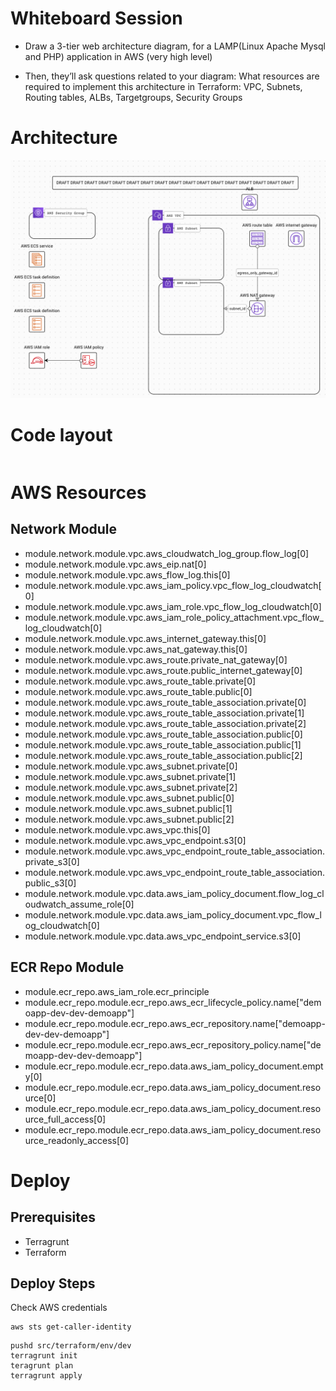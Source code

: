 
# Whiteboard Session
 - Draw a 3-tier web architecture diagram, for a LAMP(Linux Apache Mysql and PHP) application in AWS (very high level)

- Then, they’ll ask questions related to your diagram: What resources are required to implement this architecture in Terraform: VPC, Subnets, Routing tables, ALBs, Targetgroups, Security Groups

# Architecture
![architecture](./docs/images/architecture.png "Architecture diagram")

# Code layout
```console

```

# AWS Resources
## Network Module
 - module.network.module.vpc.aws_cloudwatch_log_group.flow_log[0]
 - module.network.module.vpc.aws_eip.nat[0]
 - module.network.module.vpc.aws_flow_log.this[0]
 - module.network.module.vpc.aws_iam_policy.vpc_flow_log_cloudwatch[0]
 - module.network.module.vpc.aws_iam_role.vpc_flow_log_cloudwatch[0]
 - module.network.module.vpc.aws_iam_role_policy_attachment.vpc_flow_log_cloudwatch[0]
 - module.network.module.vpc.aws_internet_gateway.this[0]
 - module.network.module.vpc.aws_nat_gateway.this[0]
 - module.network.module.vpc.aws_route.private_nat_gateway[0]
 - module.network.module.vpc.aws_route.public_internet_gateway[0]
 - module.network.module.vpc.aws_route_table.private[0]
 - module.network.module.vpc.aws_route_table.public[0]
 - module.network.module.vpc.aws_route_table_association.private[0]
 - module.network.module.vpc.aws_route_table_association.private[1]
 - module.network.module.vpc.aws_route_table_association.private[2]
 - module.network.module.vpc.aws_route_table_association.public[0]
 - module.network.module.vpc.aws_route_table_association.public[1]
 - module.network.module.vpc.aws_route_table_association.public[2]
 - module.network.module.vpc.aws_subnet.private[0]
 - module.network.module.vpc.aws_subnet.private[1]
 - module.network.module.vpc.aws_subnet.private[2]
 - module.network.module.vpc.aws_subnet.public[0]
 - module.network.module.vpc.aws_subnet.public[1]
 - module.network.module.vpc.aws_subnet.public[2]
 - module.network.module.vpc.aws_vpc.this[0]
 - module.network.module.vpc.aws_vpc_endpoint.s3[0]
 - module.network.module.vpc.aws_vpc_endpoint_route_table_association.private_s3[0]
 - module.network.module.vpc.aws_vpc_endpoint_route_table_association.public_s3[0]
 - module.network.module.vpc.data.aws_iam_policy_document.flow_log_cloudwatch_assume_role[0]
 - module.network.module.vpc.data.aws_iam_policy_document.vpc_flow_log_cloudwatch[0]
 - module.network.module.vpc.data.aws_vpc_endpoint_service.s3[0]
 
## ECR Repo Module
 - module.ecr_repo.aws_iam_role.ecr_principle
 - module.ecr_repo.module.ecr_repo.aws_ecr_lifecycle_policy.name["demoapp-dev-dev-demoapp"]
 - module.ecr_repo.module.ecr_repo.aws_ecr_repository.name["demoapp-dev-dev-demoapp"]
 - module.ecr_repo.module.ecr_repo.aws_ecr_repository_policy.name["demoapp-dev-dev-demoapp"]
 - module.ecr_repo.module.ecr_repo.data.aws_iam_policy_document.empty[0]
 - module.ecr_repo.module.ecr_repo.data.aws_iam_policy_document.resource[0]
 - module.ecr_repo.module.ecr_repo.data.aws_iam_policy_document.resource_full_access[0]
 - module.ecr_repo.module.ecr_repo.data.aws_iam_policy_document.resource_readonly_access[0]



# Deploy

## Prerequisites
 - Terragrunt
 - Terraform
 
## Deploy Steps
Check AWS credentials
```shell script
aws sts get-caller-identity

```
 
```shell script
pushd src/terraform/env/dev
terragrunt init
teragrunt plan
terragrunt apply

```
